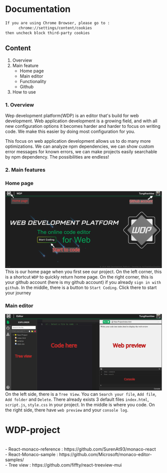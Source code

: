 ﻿# Documentation
 
 ````
 If you are using Chrome Browser, please go to :
       chrome://settings/content/cookies
 then uncheck block third-party cookies
 ````

## Content
1. Overview
2. Main feature
    * Home page
    * Main editor
    * Functionality
    * Github
3. How to use

### 1. Overview
Wep development platform(WDP) is an editor that's build for web development. Web application development is a growing field, and with all new configuration options it becomes harder and harder to focus on writing code. We make this easier by doing most configuration for you.

This focus on web application development allows us to do many more optimizations. We can analyze npm dependencies, we can show custom error messages for known errors, we can make projects easily searchable by npm dependency. The possibilities are endless!

### 2. Main features
### Home page
![Home page](assets/home.jpg)
This is our home page when you first see our project. 
On the left corner, this is a shortcut `WDP` to quickly return home page. 
On the right corner, this is your github account (here is my github account) if you already `sign in with github`.
In the middle, there is a button to `Start Coding`. Click there to start your journey

### Main editor
![Main editor](assets/main_code.jpg)
On the left side, there is a `Tree View`. You can `Search your file`, `Add file`, `Add folder` and `Delete`. There already exists 3 default files `index.html`, `script.js`, `style.css` in your project.
In the middle is where you code.
On the right side, there have `web preview` and your `console log`.






# WDP-project
<br/>
    - React-monaco-reference : https://github.com/SurenAt93/monaco-react<br/>
    - React-Monaco-sample : https://github.com/Microsoft/monaco-editor-samples/<br/>
    - Tree view : https://github.com/fiffty/react-treeview-mui



